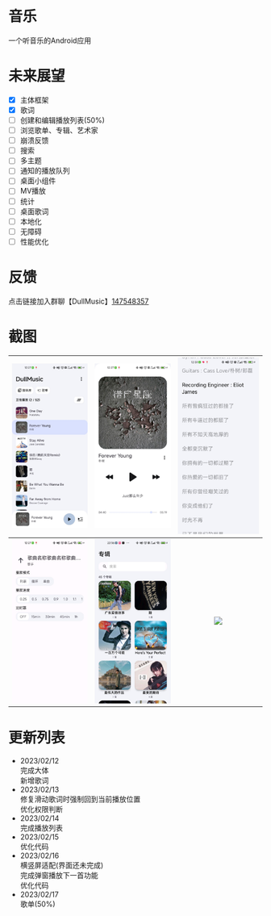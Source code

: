 # 音乐

一个听音乐的Android应用

# 未来展望

- [x] 主体框架
- [x] 歌词
- [ ] 创建和编辑播放列表(50%)
- [ ] 浏览歌单、专辑、艺术家
- [ ] 崩溃反馈
- [ ] 搜索
- [ ] 多主题
- [ ] 通知的播放队列
- [ ] 桌面小组件
- [ ] MV播放
- [ ] 统计
- [ ] 桌面歌词
- [ ] 本地化
- [ ] 无障碍
- [ ] 性能优化

# 反馈

点击链接加入群聊【DullMusic】[147548357](https://jq.qq.com/?_wv=1027&k=QQgM70mV)

# 截图

| <img src="./screenshots/1.jpg" /> | <img src="./screenshots/2.jpg" />  | <img src="./screenshots/3.jpg"  /> |
|:---------------------------------:|:----------------------------------:|:----------------------------------:|
| <img src="./screenshots/4.jpg" /> | <img src="./screenshots/5.jpg"  /> | <img src="./screenshots/7.jpg"  /> |

# 更新列表

- 2023/02/12  
  完成大体  
  新增歌词  
- 2023/02/13  
  修复滑动歌词时强制回到当前播放位置  
  优化权限判断  
- 2023/02/14  
  完成播放列表   
- 2023/02/15  
  优化代码  
- 2023/02/16  
  横竖屏适配(界面还未完成)  
  完成弹窗播放下一首功能  
  优化代码  
- 2023/02/17  
  歌单(50%)  
  